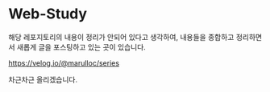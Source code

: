 # Web-Study

해당 레포지토리의 내용이 정리가 안되어 있다고 생각하여,
내용들을 종합하고 정리하면서 새롭게 글을 포스팅하고 있는 곳이 있습니다.

https://velog.io/@marulloc/series

차근차근 올리겠습니다.
